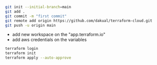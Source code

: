 ```sh
git init --initial-branch=main
git add .
git commit -m "first commit"
git remote add origin https://github.com/dakual/terraform-cloud.git
git push -u origin main
```

- add new workspace on the "app.terraform.io"
- add aws credentials on the variables

```sh
terraform login
terraform init
terraform apply --auto-approve
```